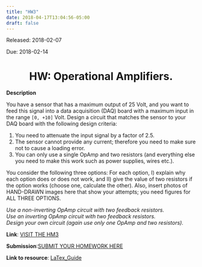 ```yaml
---
title: "HW3"
date: 2018-04-17T13:04:56-05:00
draft: false
---
```


Released: 2018-02-07

Due: 2018-02-14

<center><h1> HW: Operational Amplifiers. </h1></center>

**Description**

You have a sensor that has a maximum output of 25 Volt, and you want to feed this signal into a data acquisition (DAQ) board with a maximum input in the range ```[0, +10]``` Volt. Design a circuit that matches the sensor to your DAQ board with the following design criteria:

1. You need to attenuate the input signal by a factor of 2.5.  
2. The sensor cannot provide any current; therefore you need to make sure not to cause a loading error.  
3. You can only use a single OpAmp and two resistors (and everything else you need to make this work such as power supplies, wires etc.).  

You consider the following three options: For each option, I) explain why each option does or does not work, and II) give the value of two resistors if the option works (choose one, calculate the other). Also, insert photos of HAND-DRAWN images here that show your attempts; you need figures for ALL THREE OPTIONS.

*Use a non-inverting OpAmp circuit with two feedback resistors.*  
*Use an inverting OpAmp circuit with two feedback resistors.*  
*Design your own circuit (again use only one OpAmp and two resistors).*  


**Link**: [VISIT THE HM3](https://localhost:1313/hw/HW_TheveninEquivalents )

**Submission**:[SUBMIT YOUR HOMEWORK HERE]()

**Link to resource**: [LaTex_Guide](https://localhost:1313/resources/LaTex_Guide.md)

